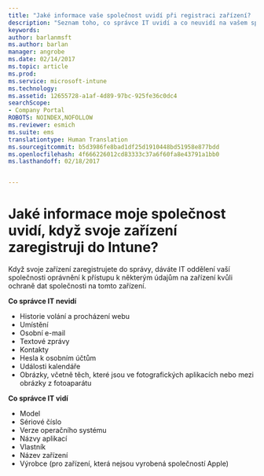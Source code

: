 ```yaml
---
title: "Jaké informace vaše společnost uvidí při registraci zařízení? | Dokumentace Microsoftu"
description: "Seznam toho, co správce IT uvidí a co neuvidí na vašem spravovaném zařízení"
keywords: 
author: barlanmsft
ms.author: barlan
manager: angrobe
ms.date: 02/14/2017
ms.topic: article
ms.prod: 
ms.service: microsoft-intune
ms.technology: 
ms.assetid: 12655728-a1af-4d89-97bc-925fe36c0dc4
searchScope:
- Company Portal
ROBOTS: NOINDEX,NOFOLLOW
ms.reviewer: esmich
ms.suite: ems
translationtype: Human Translation
ms.sourcegitcommit: b5d3986fe8bad1df25d1910448bd51958e877bdd
ms.openlocfilehash: 4f666226012cd83333c37a6f60fa8e43791a1bb0
ms.lasthandoff: 02/18/2017


---
```


# <a name="what-information-can-my-company-see-when-i-enroll-my-device-in-intune"></a>Jaké informace moje společnost uvidí, když svoje zařízení zaregistruji do Intune?

Když svoje zařízení zaregistrujete do správy, dáváte IT oddělení vaší společnosti oprávnění k přístupu k některým údajům na zařízení kvůli ochraně dat společnosti na tomto zařízení.

**Co správce IT nevidí**

- Historie volání a procházení webu
-    Umístění
- Osobní e-mail
- Textové zprávy
- Kontakty
-    Hesla k osobním účtům
- Události kalendáře
- Obrázky, včetně těch, které jsou ve fotografických aplikacích nebo mezi obrázky z fotoaparátu

**Co správce IT vidí**

-   Model
-   Sériové číslo
-   Verze operačního systému
-   Názvy aplikací
-   Vlastník
-   Název zařízení
-   Výrobce (pro zařízení, která nejsou vyrobená společností Apple)

